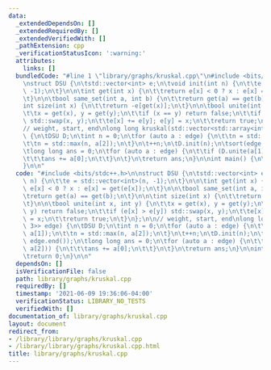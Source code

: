 ```yaml
---
data:
  _extendedDependsOn: []
  _extendedRequiredBy: []
  _extendedVerifiedWith: []
  _pathExtension: cpp
  _verificationStatusIcon: ':warning:'
  attributes:
    links: []
  bundledCode: "#line 1 \"library/graphs/kruskal.cpp\"\n#include <bits/stdc++.h>\n\
    \nstruct DSU {\n\tstd::vector<int> e;\n\tvoid init(int n) {\n\t\te = std::vector<int>(n,\
    \ -1);\n\t}\n\n\tint get(int x) {\n\t\treturn e[x] < 0 ? x : e[x] = get(e[x]);\n\
    \t}\n\n\tbool same_set(int a, int b) {\n\t\treturn get(a) == get(b);\n\t}\n\n\t\
    int size(int x) {\n\t\treturn -e[get(x)];\n\t}\n\n\tbool unite(int x, int y) {\n\
    \t\tx = get(x), y = get(y);\n\t\tif (x == y) return false;\n\t\tif (e[x] > e[y])\
    \ std::swap(x, y);\n\t\te[x] += e[y]; e[y] = x;\n\t\treturn true;\n\t}\n};\n\n\
    // weight, start, end\nlong long kruskal(std::vector<std::array<int, 3>> edge)\
    \ {\n\tDSU D;\n\tint n = 0;\n\tfor (auto a : edge) {\n\t\tn = std::max(n, a[1]);\n\
    \t\tn = std::max(n, a[2]);\n\t}\n\t++n;\n\tD.init(n);\n\tsort(edge.begin(), edge.end());\n\
    \tlong long ans = 0;\n\tfor (auto a : edge) {\n\t\tif (D.unite(a[1], a[2])) {\n\
    \t\t\tans += a[0];\n\t\t}\n\t}\n\treturn ans;\n}\n\nint main() {\n\treturn 0;\n\
    }\n\n"
  code: "#include <bits/stdc++.h>\n\nstruct DSU {\n\tstd::vector<int> e;\n\tvoid init(int\
    \ n) {\n\t\te = std::vector<int>(n, -1);\n\t}\n\n\tint get(int x) {\n\t\treturn\
    \ e[x] < 0 ? x : e[x] = get(e[x]);\n\t}\n\n\tbool same_set(int a, int b) {\n\t\
    \treturn get(a) == get(b);\n\t}\n\n\tint size(int x) {\n\t\treturn -e[get(x)];\n\
    \t}\n\n\tbool unite(int x, int y) {\n\t\tx = get(x), y = get(y);\n\t\tif (x ==\
    \ y) return false;\n\t\tif (e[x] > e[y]) std::swap(x, y);\n\t\te[x] += e[y]; e[y]\
    \ = x;\n\t\treturn true;\n\t}\n};\n\n// weight, start, end\nlong long kruskal(std::vector<std::array<int,\
    \ 3>> edge) {\n\tDSU D;\n\tint n = 0;\n\tfor (auto a : edge) {\n\t\tn = std::max(n,\
    \ a[1]);\n\t\tn = std::max(n, a[2]);\n\t}\n\t++n;\n\tD.init(n);\n\tsort(edge.begin(),\
    \ edge.end());\n\tlong long ans = 0;\n\tfor (auto a : edge) {\n\t\tif (D.unite(a[1],\
    \ a[2])) {\n\t\t\tans += a[0];\n\t\t}\n\t}\n\treturn ans;\n}\n\nint main() {\n\
    \treturn 0;\n}\n\n"
  dependsOn: []
  isVerificationFile: false
  path: library/graphs/kruskal.cpp
  requiredBy: []
  timestamp: '2021-06-09 19:36:06-04:00'
  verificationStatus: LIBRARY_NO_TESTS
  verifiedWith: []
documentation_of: library/graphs/kruskal.cpp
layout: document
redirect_from:
- /library/library/graphs/kruskal.cpp
- /library/library/graphs/kruskal.cpp.html
title: library/graphs/kruskal.cpp
---
```

